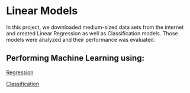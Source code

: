 # Linear Models

In this project, we downloaded medium-sized data sets from the internet and created Linear Regression as well as Classification models. 
Those models were analyzed and their performance was evaluated. 

## Performing Machine Learning using: 
[Regression](/Linear-Models/Regression.pdf)

[Classification](/Linear-Models/Classification.pdf)
